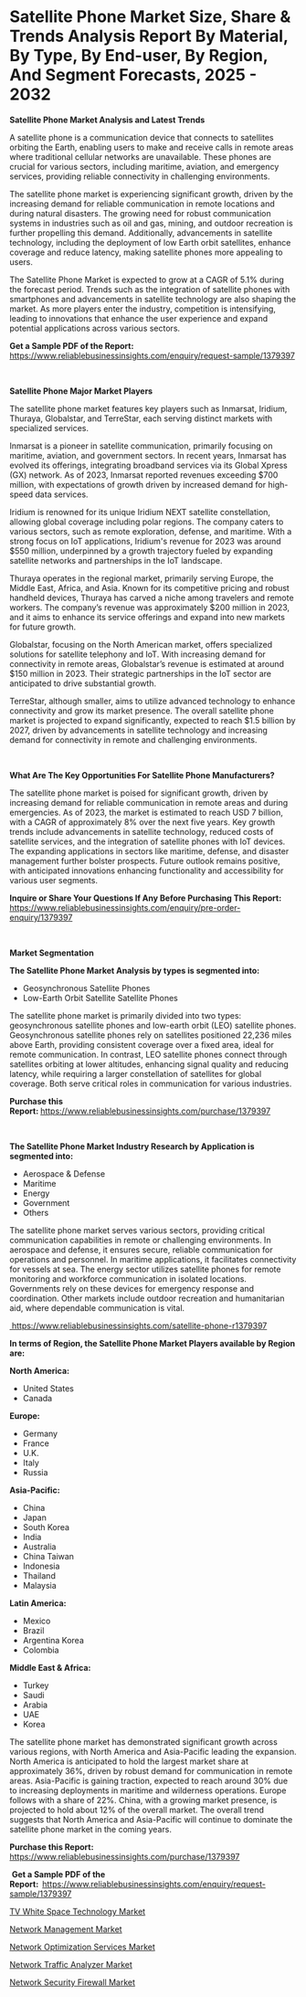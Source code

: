 <p><h1>Satellite Phone Market Size, Share & Trends Analysis Report By Material, By Type, By End-user, By Region, And Segment Forecasts, 2025 - 2032</h1></p><p><strong>Satellite Phone Market Analysis and Latest Trends</strong></p>
<p><p>A satellite phone is a communication device that connects to satellites orbiting the Earth, enabling users to make and receive calls in remote areas where traditional cellular networks are unavailable. These phones are crucial for various sectors, including maritime, aviation, and emergency services, providing reliable connectivity in challenging environments.</p><p>The satellite phone market is experiencing significant growth, driven by the increasing demand for reliable communication in remote locations and during natural disasters. The growing need for robust communication systems in industries such as oil and gas, mining, and outdoor recreation is further propelling this demand. Additionally, advancements in satellite technology, including the deployment of low Earth orbit satellites, enhance coverage and reduce latency, making satellite phones more appealing to users.</p><p>The Satellite Phone Market is expected to grow at a CAGR of 5.1% during the forecast period. Trends such as the integration of satellite phones with smartphones and advancements in satellite technology are also shaping the market. As more players enter the industry, competition is intensifying, leading to innovations that enhance the user experience and expand potential applications across various sectors.</p></p>
<p><strong>Get a Sample PDF of the Report:&nbsp;</strong> <a href="https://www.reliablebusinessinsights.com/enquiry/request-sample/1379397?utm_campaign=1121&utm_medium=2&utm_source=Github&utm_content=ia&utm_term=15022025&utm_id=satellite-phone">https://www.reliablebusinessinsights.com/enquiry/request-sample/1379397</a></p>
<p>&nbsp;</p>
<p><strong>Satellite Phone Major Market Players</strong></p>
<p><p>The satellite phone market features key players such as Inmarsat, Iridium, Thuraya, Globalstar, and TerreStar, each serving distinct markets with specialized services.</p><p>Inmarsat is a pioneer in satellite communication, primarily focusing on maritime, aviation, and government sectors. In recent years, Inmarsat has evolved its offerings, integrating broadband services via its Global Xpress (GX) network. As of 2023, Inmarsat reported revenues exceeding $700 million, with expectations of growth driven by increased demand for high-speed data services.</p><p>Iridium is renowned for its unique Iridium NEXT satellite constellation, allowing global coverage including polar regions. The company caters to various sectors, such as remote exploration, defense, and maritime. With a strong focus on IoT applications, Iridium's revenue for 2023 was around $550 million, underpinned by a growth trajectory fueled by expanding satellite networks and partnerships in the IoT landscape.</p><p>Thuraya operates in the regional market, primarily serving Europe, the Middle East, Africa, and Asia. Known for its competitive pricing and robust handheld devices, Thuraya has carved a niche among travelers and remote workers. The company’s revenue was approximately $200 million in 2023, and it aims to enhance its service offerings and expand into new markets for future growth.</p><p>Globalstar, focusing on the North American market, offers specialized solutions for satellite telephony and IoT. With increasing demand for connectivity in remote areas, Globalstar’s revenue is estimated at around $150 million in 2023. Their strategic partnerships in the IoT sector are anticipated to drive substantial growth.</p><p>TerreStar, although smaller, aims to utilize advanced technology to enhance connectivity and grow its market presence. The overall satellite phone market is projected to expand significantly, expected to reach $1.5 billion by 2027, driven by advancements in satellite technology and increasing demand for connectivity in remote and challenging environments.</p></p>
<p>&nbsp;</p>
<p><strong>What Are The Key Opportunities For Satellite Phone Manufacturers?</strong></p>
<p><p>The satellite phone market is poised for significant growth, driven by increasing demand for reliable communication in remote areas and during emergencies. As of 2023, the market is estimated to reach USD 7 billion, with a CAGR of approximately 8% over the next five years. Key growth trends include advancements in satellite technology, reduced costs of satellite services, and the integration of satellite phones with IoT devices. The expanding applications in sectors like maritime, defense, and disaster management further bolster prospects. Future outlook remains positive, with anticipated innovations enhancing functionality and accessibility for various user segments.</p></p>
<p><strong>Inquire or Share Your Questions If Any Before Purchasing This Report:</strong> <a href="https://www.reliablebusinessinsights.com/enquiry/pre-order-enquiry/1379397?utm_campaign=1121&utm_medium=2&utm_source=Github&utm_content=ia&utm_term=15022025&utm_id=satellite-phone">https://www.reliablebusinessinsights.com/enquiry/pre-order-enquiry/1379397</a></p>
<p>&nbsp;</p>
<p><strong>Market Segmentation</strong></p>
<p><strong>The Satellite Phone Market Analysis by types is segmented into:</strong></p>
<p><ul><li>Geosynchronous Satellite Phones</li><li>Low-Earth Orbit Satellite Satellite Phones</li></ul></p>
<p><p>The satellite phone market is primarily divided into two types: geosynchronous satellite phones and low-earth orbit (LEO) satellite phones. Geosynchronous satellite phones rely on satellites positioned 22,236 miles above Earth, providing consistent coverage over a fixed area, ideal for remote communication. In contrast, LEO satellite phones connect through satellites orbiting at lower altitudes, enhancing signal quality and reducing latency, while requiring a larger constellation of satellites for global coverage. Both serve critical roles in communication for various industries.</p></p>
<p><strong>Purchase this Report:&nbsp;</strong><a href="https://www.reliablebusinessinsights.com/purchase/1379397?utm_campaign=1121&utm_medium=2&utm_source=Github&utm_content=ia&utm_term=15022025&utm_id=satellite-phone">https://www.reliablebusinessinsights.com/purchase/1379397</a></p>
<p>&nbsp;</p>
<p><strong>The Satellite Phone Market Industry Research by Application is segmented into:</strong></p>
<p><ul><li>Aerospace & Defense</li><li>Maritime</li><li>Energy</li><li>Government</li><li>Others</li></ul></p>
<p><p>The satellite phone market serves various sectors, providing critical communication capabilities in remote or challenging environments. In aerospace and defense, it ensures secure, reliable communication for operations and personnel. In maritime applications, it facilitates connectivity for vessels at sea. The energy sector utilizes satellite phones for remote monitoring and workforce communication in isolated locations. Governments rely on these devices for emergency response and coordination. Other markets include outdoor recreation and humanitarian aid, where dependable communication is vital.</p></p>
<p><a href="https://www.reliablebusinessinsights.com/satellite-phone-r1379397?utm_campaign=1121&utm_medium=2&utm_source=Github&utm_content=ia&utm_term=15022025&utm_id=satellite-phone">&nbsp;https://www.reliablebusinessinsights.com/satellite-phone-r1379397</a></p>
<p><strong>In terms of Region, the Satellite Phone Market Players available by Region are:</strong></p>
<p>
    <p> <strong> North America: </strong>
        <ul>
            <li>United States</li>
            <li>Canada</li>
        </ul>
        </p> 
    <p> <strong> Europe: </strong>
        <ul>
            <li>Germany</li>
            <li>France</li>
            <li>U.K.</li>
            <li>Italy</li>
            <li>Russia</li>
        </ul>
        </p> 
    <p> <strong> Asia-Pacific: </strong>
        <ul>
            <li>China</li>
            <li>Japan</li>
            <li>South Korea</li>
            <li>India</li>
            <li>Australia</li>
            <li>China Taiwan</li>
            <li>Indonesia</li>
            <li>Thailand</li>
            <li>Malaysia</li>
        </ul>
        </p> 
    <p> <strong> Latin America: </strong>
        <ul>
            <li>Mexico</li>
            <li>Brazil</li>
            <li>Argentina Korea</li>
            <li>Colombia</li>
        </ul>
        </p> 
    <p> <strong> Middle East & Africa: </strong>
        <ul>
            <li>Turkey</li>
            <li>Saudi</li>
            <li>Arabia</li>
            <li>UAE</li>
            <li>Korea</li>
        </ul>
    </p>
    </p>
<p><p>The satellite phone market has demonstrated significant growth across various regions, with North America and Asia-Pacific leading the expansion. North America is anticipated to hold the largest market share at approximately 36%, driven by robust demand for communication in remote areas. Asia-Pacific is gaining traction, expected to reach around 30% due to increasing deployments in maritime and wilderness operations. Europe follows with a share of 22%. China, with a growing market presence, is projected to hold about 12% of the overall market. The overall trend suggests that North America and Asia-Pacific will continue to dominate the satellite phone market in the coming years.</p></p>
<p><strong>Purchase this Report: </strong><a href="https://www.reliablebusinessinsights.com/purchase/1379397?utm_campaign=1121&utm_medium=2&utm_source=Github&utm_content=ia&utm_term=15022025&utm_id=satellite-phone">https://www.reliablebusinessinsights.com/purchase/1379397</a></p>
<p>&nbsp;<strong>Get a Sample PDF of the Report:&nbsp;&nbsp;</strong><a href="https://www.reliablebusinessinsights.com/enquiry/request-sample/1379397?utm_campaign=1121&utm_medium=2&utm_source=Github&utm_content=ia&utm_term=15022025&utm_id=satellite-phone">https://www.reliablebusinessinsights.com/enquiry/request-sample/1379397</a></p>
<p><strong></strong></p>
<p><p><a href="https://github.com/sandoyjonet/Market-Research-Report-List-1/blob/main/tv-white-space-technology-market.md?utm_campaign=1121&utm_medium=2&utm_source=Github&utm_content=ia&utm_term=15022025&utm_id=satellite-phone">TV White Space Technology Market</a></p><p><a href="https://github.com/aksayvoogdt/Market-Research-Report-List-1/blob/main/network-management-market.md?utm_campaign=1121&utm_medium=2&utm_source=Github&utm_content=ia&utm_term=15022025&utm_id=satellite-phone">Network Management Market</a></p><p><a href="https://github.com/itayjedhe/Market-Research-Report-List-1/blob/main/network-optimization-services-market.md?utm_campaign=1121&utm_medium=2&utm_source=Github&utm_content=ia&utm_term=15022025&utm_id=satellite-phone">Network Optimization Services Market</a></p><p><a href="https://github.com/celpabembes/Market-Research-Report-List-1/blob/main/network-traffic-analyzer-market.md?utm_campaign=1121&utm_medium=2&utm_source=Github&utm_content=ia&utm_term=15022025&utm_id=satellite-phone">Network Traffic Analyzer Market</a></p><p><a href="https://github.com/voetzeszuh/Market-Research-Report-List-1/blob/main/network-security-firewall-market.md?utm_campaign=1121&utm_medium=2&utm_source=Github&utm_content=ia&utm_term=15022025&utm_id=satellite-phone">Network Security Firewall Market</a></p></p>